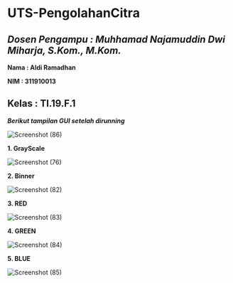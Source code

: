 # UTS-PengolahanCitra
***Dosen Pengampu : Muhhamad Najamuddin Dwi Miharja, S.Kom., M.Kom.***
---

**Nama : Aldi Ramadhan**

**NIM : 311910013**

**Kelas : TI.19.F.1**
--
***Berikut tampilan GUI setelah dirunning***

![Screenshot (86)](https://user-images.githubusercontent.com/56834389/117524208-c0633c80-afe6-11eb-9cca-8c8a80becbba.png)

**1. GrayScale**

![Screenshot (76)](https://user-images.githubusercontent.com/56834389/117524342-3071c280-afe7-11eb-8990-3df54b43f061.png)

**2. Binner**

![Screenshot (82)](https://user-images.githubusercontent.com/56834389/117524409-55663580-afe7-11eb-9121-99fc0bd103a5.png)


**3. RED**

![Screenshot (83)](https://user-images.githubusercontent.com/56834389/117524425-62832480-afe7-11eb-8f39-154f7030c61d.png)


**4. GREEN**

![Screenshot (84)](https://user-images.githubusercontent.com/56834389/117524435-6adb5f80-afe7-11eb-8b26-3375576fd5b1.png)


**5. BLUE**

![Screenshot (85)](https://user-images.githubusercontent.com/56834389/117524449-73339a80-afe7-11eb-9d39-39f1dff0ba4d.png)

